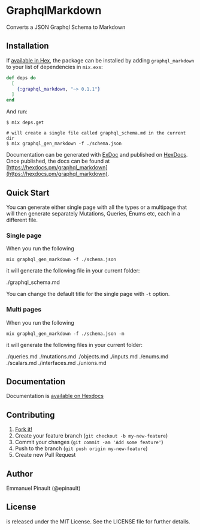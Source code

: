 # GraphqlMarkdown

Converts a JSON Graphql Schema to Markdown

## Installation

If [available in Hex](https://hex.pm/docs/publish), the package can be installed
by adding `graphql_markdown` to your list of dependencies in `mix.exs`:

```elixir
def deps do
  [
    {:graphql_markdown, "~> 0.1.1"}
  ]
end
```

And run:

    $ mix deps.get

    # will create a single file called graphql_schema.md in the current dir
    $ mix graphql_gen_markdown -f ./schema.json


Documentation can be generated with [ExDoc](https://github.com/elixir-lang/ex_doc)
and published on [HexDocs](https://hexdocs.pm). Once published, the docs can
be found at [https://hexdocs.pm/graphql_markdown](https://hexdocs.pm/graphql_markdown).

## Quick Start

You can generate either single page with all the types or a multipage that will then generate separately Mutations, Queries, Enums etc, each in a different file.

### Single page

When you run the following

```shell
mix graphql_gen_markdown -f ./schema.json
```
it will generate the following file in your current folder:

./graphql_schema.md

You can change the default title for the single page with `-t` option.

### Multi pages

When you run the following

```shell
mix graphql_gen_markdown -f ./schema.json -m
```

it will generate the following files in your current folder:

  ./queries.md
  ./mutations.md
  ./objects.md
  ./inputs.md
  ./enums.md
  ./scalars.md
  ./interfaces.md
  ./unions.md

## Documentation

Documentation is [available on Hexdocs](https://hexdocs.pm/grapqhl_markdown/)

## Contributing

1. [Fork it!](http://github.com/rrrene/credo/fork)
2. Create your feature branch (`git checkout -b my-new-feature`)
3. Commit your changes (`git commit -am 'Add some feature'`)
4. Push to the branch (`git push origin my-new-feature`)
5. Create new Pull Request

## Author

Emmanuel Pinault (@epinault)

## License

<NAME> is released under the MIT License. See the LICENSE file for further
details.